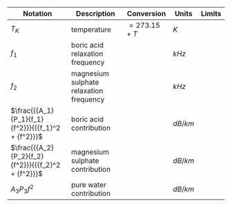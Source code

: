Notation | Description | Conversion | Units | Limits
--- | --- | --- | --- | ---
$T_{K}$          | temperature | $=273.15+T$ | $K$ |
$f_{1}$          | boric acid relaxation frequency | | $kHz$ |
$f_{2}$          | magnesium sulphate relaxation frequency | | $kHz$ |
$\frac{{{A_1}{P_1}{f_1}{f^2}}}{{{f_1}^2 + {f^2}}}$ | boric acid contribution | | $dB/km$ 
$\frac{{{A_2}{P_2}{f_2}{f^2}}}{{{f_2}^2 + {f^2}}}$ | magnesium sulphate contribution | | $dB/km$
${A_3}{P_3}{f^2}$ | pure water contribution | | $dB/km$
